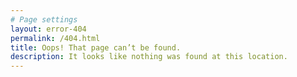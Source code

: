 ```yaml
---
# Page settings
layout: error-404
permalink: /404.html
title: Oops! That page can’t be found.
description: It looks like nothing was found at this location.
---
```

